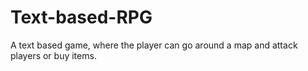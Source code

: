 # Text-based-RPG
A text based game, where the player can go around a map and attack players or buy items.
